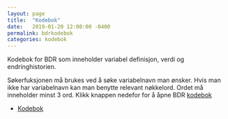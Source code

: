 ```yaml
---
layout: page
title:  "Kodebok"
date:   2019-01-20 12:00:00 -0400
permalink: bdrkodebok
categories: kodebok
---
```


Kodebok for BDR som inneholder variabel definisjon, verdi og endringhistorien. 

Søkerfuksjonen må brukes ved å søke variabelnavn man ønsker. Hvis man ikke har
variabelnavn kan man benytte relevant nøkkelord. Ordet må inneholder minst 3
ord. Klikk knappen nedefor for å åpne BDR [kodebok][kodebok]

<ul class="actions">
<li><a href="https://bdreg.github.io/kodebok/" class="button special">Kodebok</a></li>
</ul>

[kodebok]: https://bdreg.github.io/kodebok/
